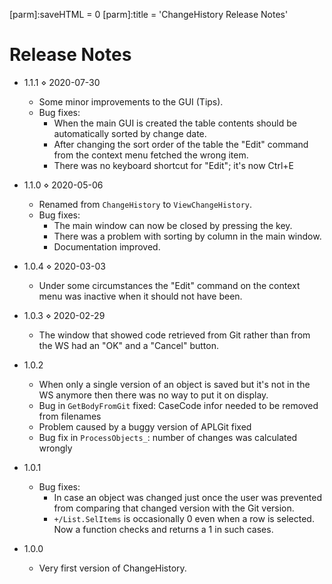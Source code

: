 [parm]:saveHTML = 0
[parm]:title    = 'ChangeHistory Release Notes'


# Release Notes 

* 1.1.1 ⋄ 2020-07-30
  * Some minor improvements to the GUI (Tips).
  * Bug fixes:
    * When the main GUI is created the table contents should be automatically sorted by change date.
    * After changing the sort order of the table the "Edit" command from the context menu fetched the wrong item.
    * There was no keyboard shortcut for "Edit"; it's now Ctrl+E

* 1.1.0 ⋄ 2020-05-06
  * Renamed from `ChangeHistory` to `ViewChangeHistory`.
  * Bug fixes:
    * The main window can now be closed by pressing the <escape> key.
    * There was a problem with sorting by column in the main window.
    * Documentation improved.

* 1.0.4 ⋄ 2020-03-03
  * Under some circumstances the "Edit" command on the context menu was inactive when it should not have been.

* 1.0.3 ⋄ 2020-02-29
  * The window that showed code retrieved from Git rather than from the WS had an "OK" and a "Cancel" button.

* 1.0.2
  * When only a single version of an object is saved but it's not in the WS anymore then there was no way to put it on display.
  * Bug in `GetBodyFromGit` fixed: CaseCode infor needed to be removed from filenames
  * Problem caused by a buggy version of APLGit fixed
  * Bug fix in `ProcessObjects_`: number of changes was calculated wrongly

* 1.0.1
  * Bug fixes:
    * In case an object was changed just once the user was prevented from comparing that changed version with the Git version.
    * `+/List.SelItems` is occasionally 0 even when a row is selected. Now a function checks and returns a 1 in such cases.
    
* 1.0.0
  * Very first version of ChangeHistory.